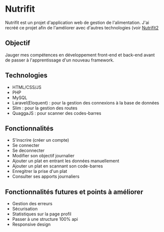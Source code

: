# Nutrifit

Nutrifit est un projet d'application web de gestion de l'alimentation. J'ai recréé ce projet afin de l'améliorer avec d'autres technologies (voir [Nutrifit2](https://github.com/TheoFaedo/Nutrifit2)

## Objectif

Jauger mes compétences en développement front-end et back-end avant de passer à l'apprentissage d'un nouveau framework.

## Technologies

- HTML/CSS/JS
- PHP
- MySQL
- Laravel(Eloquent) : pour la gestion des connexions à la base de données
- Slim : pour la gestion des routes
- QuaggaJS : pour scanner des codes-barres

## Fonctionnalités

- S'inscrire (créer un compte)
- Se connecter
- Se deconnecter
- Modifier son objectif journalier
- Ajouter un plat en entrant les données manuellement
- Ajouter un plat en scannant son code-barres
- Enregitrer la prise d'un plat
- Consulter ses apports journaliers

## Fonctionnalités futures et points à améliorer

- Gestion des erreurs
- Sécurisation
- Statistiques sur la page profil
- Passer à une structure 100% api
- Responsive design
